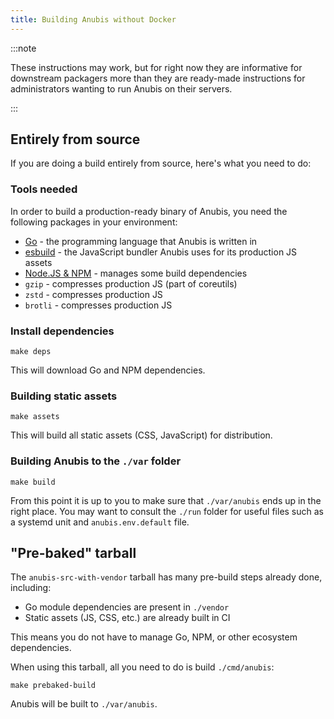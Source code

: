 ```yaml
---
title: Building Anubis without Docker
---
```


:::note

These instructions may work, but for right now they are informative for downstream packagers more than they are ready-made instructions for administrators wanting to run Anubis on their servers.

:::

## Entirely from source

If you are doing a build entirely from source, here's what you need to do:

### Tools needed

In order to build a production-ready binary of Anubis, you need the following packages in your environment:

- [Go](https://go.dev) - the programming language that Anubis is written in
- [esbuild](https://esbuild.github.io/) - the JavaScript bundler Anubis uses for its production JS assets
- [Node.JS & NPM](https://nodejs.org/en) - manages some build dependencies
- `gzip` - compresses production JS (part of coreutils)
- `zstd` - compresses production JS
- `brotli` - compresses production JS

### Install dependencies

```text
make deps
```

This will download Go and NPM dependencies.

### Building static assets

```text
make assets
```

This will build all static assets (CSS, JavaScript) for distribution.

### Building Anubis to the `./var` folder

```text
make build
```

From this point it is up to you to make sure that `./var/anubis` ends up in the right place. You may want to consult the `./run` folder for useful files such as a systemd unit and `anubis.env.default` file.

## "Pre-baked" tarball

The `anubis-src-with-vendor` tarball has many pre-build steps already done, including:

- Go module dependencies are present in `./vendor`
- Static assets (JS, CSS, etc.) are already built in CI

This means you do not have to manage Go, NPM, or other ecosystem dependencies.

When using this tarball, all you need to do is build `./cmd/anubis`:

```text
make prebaked-build
```

Anubis will be built to `./var/anubis`.

